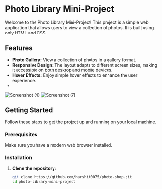 # Photo Library Mini-Project

Welcome to the Photo Library Mini-Project! This project is a simple web application that allows users to view a collection of photos. It is built using only HTML and CSS.

## Features

- **Photo Gallery:** View a collection of photos in a gallery format.
- **Responsive Design:** The layout adapts to different screen sizes, making it accessible on both desktop and mobile devices.
- **Hover Effects:** Enjoy simple hover effects to enhance the user experience.
- 
![Screenshot (4)](https://github.com/harshit0075/photo-shop/assets/112869167/920fdf51-3b52-4862-bb95-8db56b433101)
![Screenshot (7)](https://github.com/harshit0075/photo-shop/assets/112869167/7a258a64-121f-4684-b6bf-aff0cdbbc852)

## Getting Started

Follow these steps to get the project up and running on your local machine.

### Prerequisites

Make sure you have a modern web browser installed.

### Installation

1. **Clone the repository:**

   ```bash
   git clone https://github.com/harshit0075/photo-shop.git
   cd photo-library-mini-project
